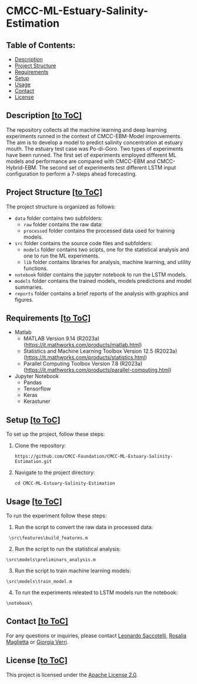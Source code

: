 ﻿# CMCC-ML-Estuary-Salinity-Estimation
 
## Table of Contents:
- [Description](#description)
- [Project Structure](#project-structure)
- [Requirements](#requirements)
- [Setup](#setup)
- [Usage](#usage)
- [Contact](#contact)
- [License](#license)

## Description [[to ToC]](#table-of-contents)

The repository collects all the machine learning and deep learning experiments runned in the context of CMCC-EBM-Model improvements. The aim is to develop a model to predict salinity concentration at estuary mouth. The estuary test case was Po-di-Goro.
Two types of experiments have been runned. The first set of experiments employed different ML models and performance are compared with CMCC-EBM and CMCC-Hybrid-EBM.
The second set of experiments test different LSTM input configuration to perform a 7-steps ahead forecasting. 

## Project Structure [[to ToC]](#table-of-contents)

The project structure is organized as follows:

- `data` folder contains two subfolders:
  - `raw` folder contains the raw data:
  - `processed` folder contains the processed data used for training models.
- `src` folder contains the source code files and subfolders:
  - `models` folder contains two scipts, one for the statistical analysis and one to run the ML experiments.
  - `lib` folder contains libraries for analysis, machine learning, and utility functions.
- `notebook` folder contains the jupyter notebook to run the LSTM models.
- `models` folder contains the trained models, models predictions and model summaries.
- `reports` folder contains a brief reports of the analysis with graphics and figures.

## Requirements [[to ToC]](#table-of-contents)
- Matlab
  - MATLAB Version 9.14 (R2023a) (https://it.mathworks.com/products/matlab.html)
  - Statistics and Machine Learning Toolbox Version 12.5 (R2023a) (https://it.mathworks.com/products/statistics.html)
  - Parallel Computing Toolbox Version 7.8 (R2023a) (https://it.mathworks.com/products/parallel-computing.html)
- Jupyter Notebook
  - Pandas
  - Tensorflow
  - Keras
  - Kerastuner

## Setup [[to ToC]](#table-of-contents)
To set up the project, follow these steps:

1. Clone the repository: 
    ```
	https://github.com/CMCC-Foundation/CMCC-ML-Estuary-Salinity-Estimation.git
    ```
2. Navigate to the project directory:
    ```
    cd CMCC-ML-Estuary-Salinity-Estimation
    ```

## Usage [[to ToC]](#table-of-contents)
To run the experiment follow these steps:

1. Run the script to convert the raw data in processed data:
````
 \src\features\build_features.m
````
2. Run the script to run the statistical analysis:
````
\src\models\preliminars_analysis.m
````

3. Run the script to train machine learning models:
````
\src\models\train_model.m
````

4. To run the experiments releated to LSTM models run the notebook:
````
\notebook\
````

## Contact [[to ToC]](#table-of-contents)

For any questions or inquiries, please contact [Leonardo Saccotelli](mailto:leonardo.saccotelli@cmcc.it), [Rosalia Maglietta](mailto:rosalia.maglietta@cnr.it) or [Giorgia Verri](mailto:giorgia.verri@cmcc.it).

## License [[to ToC]](#table-of-contents)

This project is licensed under the [Apache License 2.0](LICENSE).
